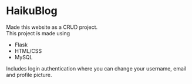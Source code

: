 # HaikuBlog

Made this website as a CRUD project.
<br>
This project is made using
<ul>
  <li>Flask</li>
  <li>HTML/CSS</li>
  <li>MySQL</li>
</ul>

Includes login authentication where you can change your username, email and profile picture. 
